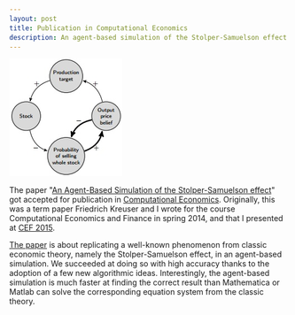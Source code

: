 ```yaml
---
layout: post
title: Publication in Computational Economics
description: An agent-based simulation of the Stolper-Samuelson effect has been accepted for publication in Computational Economics.
---
```

<p><img src="/assets/images/loop.jpg" alt="" class="image left"></p>The paper "<a href="http://papers.ssrn.com/sol3/papers.cfm?abstract_id=2794828">An Agent-Based Simulation of the Stolper-Samuelson effect</a>" got accepted for publication in <a href="http://link.springer.com/journal/10614">Computational Economics</a>. Originally, this was a term paper Friedrich Kreuser and I wrote for the course Computational Economics and Finance in spring 2014, and that I presented at <a href="http://www.aiecon.org/conference/cef2015/">CEF 2015</a>.

<a href="http://papers.ssrn.com/sol3/papers.cfm?abstract_id=2794828">The paper</a> is about replicating a well-known phenomenon from classic economic theory, namely the Stolper-Samuelson effect, in an agent-based simulation. We succeeded at doing so with high accuracy thanks to the adoption of a few new algorithmic ideas. Interestingly, the agent-based simulation is much faster at finding the correct result than Mathematica or Matlab can solve the corresponding equation system from the classic theory.
